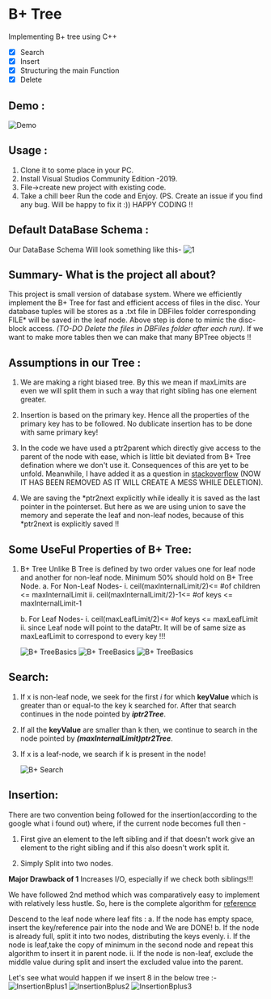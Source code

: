 # B+ Tree
Implementing B+ tree using C++
- [x] Search 
- [X] Insert
- [X] Structuring the main Function
- [X] Delete

## Demo :

![Demo](img/demo.gif)

## Usage :

1.	Clone it to some place in your PC.
2.	Install Visual Studios Community Edition -2019. 
3.	File->create new project with existing code. 
4.	Take a chill beer Run the code and Enjoy.
(PS. Create an issue if you find any bug. Will be happy to fix it :))
HAPPY CODING !!

## Default DataBase Schema :

Our DataBase Schema Will look something like this-
	![1](img/database.jpg)


## Summary- What is the project all about? 

This project is small version of database system. Where we efficiently implement the B+ Tree for fast and efficient access
of files in the disc. Your database tuples will be stores as a .txt file in DBFiles folder corresponding FILE* will be saved in the 
leaf node. Above step is done to mimic the disc-block access. *(TO-DO Delete the files in DBFiles folder after each run)*. If we want
to make more tables then we can make that many BPTree objects !!

## Assumptions in our Tree :

1.	We are making a right biased tree. By this we mean if maxLimits are even we will split them
	in such a way that right sibling has one element greater.

2.	Insertion is based on the primary key. Hence all the properties of the primary key has to be followed.
	No dublicate insertion has to be done with same primary key!

3.	In the code we have used a ptr2parent which directly give access to the parent of the node with ease, which is little
	bit deviated from B+ Tree defination where we don't use it. Consequences of this are yet to be unfold. Meanwhile, I have
	added it as a  question in [stackoverflow](https://stackoverflow.com/questions/57831014/why-we-are-not-saving-the-parent-pointer-in-b-tree-for-easy-upward-traversal-in) (NOW IT HAS BEEN REMOVED AS IT WILL CREATE A MESS WHILE DELETION).

4.	We are saving the \*ptr2next explicitly while ideally it is saved as the last pointer in the pointerset. But here as we 
	are using union to save the memory and seperate the leaf and non-leaf nodes, because of this \*ptr2next is explicitly
	saved !!


## Some UseFul Properties of B+ Tree:

1. B+ Tree Unlike B Tree is defined by two order values one for leaf node and another for non-leaf node.
	Minimum 50% should hold on B+ Tree Node.
	a.	For Non-Leaf Nodes-
		i.	ceil(maxInternalLimit/2)<= #of children <= maxInternalLimit
		ii.	ceil(maxInternalLimit/2)-1<= #of keys <= maxInternalLimit-1
		
	b.	For Leaf Nodes-
		i.	ceil(maxLeafLimit/2)<= #of keys <= maxLeafLimit
		ii.	since Leaf node will point to the dataPtr. It will be of same size as maxLeafLimit to correspond
			to every key !!!

	![B+ TreeBasics](img/prop_1.png)
	![B+ TreeBasics](img/prop_2.png)
	![B+ TreeBasics](img/prop_3.png)



## Search:

1.	If x is non-leaf node, we seek for the first *i* for which **keyValue** which is greater 
	than or equal-to the key k searched for. After that search continues in the node pointed 
	by ***iptr2Tree***.

2.	If all the **keyValue** are smaller than k then, we continue to search in the node pointed
	by ***(maxInternalLimit)ptr2Tree***.

3.	If x is a leaf-node, we search if k is present in the node!


	![B+ Search](img/search_1.png)



## Insertion:

There are two convention being followed for the insertion(according to the google what i found out)
where, if the current node becomes full then -

1.	First give an element to the left sibling and if that doesn't
work give an element to the right sibling and if this also doesn't work split it.

2.	Simply Split into two nodes.

**Major Drawback of 1**
	Increases I/O, especially if we	check both siblings!!!


We have followed 2nd method which was comparatively easy to implement with relatively less hustle. So, 
here is the complete algorithm for [reference](http://www.cburch.com/cs/340/reading/btree/index.html?fbclid=IwAR0QFRcpIVL19PdMtZU0-wG18f-rwGS4lNvzpEAsdaZCL7BrNRBuFffiPJ0)

Descend to the leaf node where leaf fits :
a.	If the node has empty space, insert the key/reference pair into the node and We are DONE!
b.	If the node is already full, split it into two nodes, distributing the keys evenly. 
	i.	If the node is leaf,take the copy of minimum in the second node and repeat this algorithm to 
		insert it in parent node.
	ii.	If the node is non-leaf, exclude the middle value during split and insert the excluded value into 
		the	parent.

Let's see what would happen if we insert 8 in the below tree :-
	![InsertionBplus1](img/insert_1.png)
	![InsertionBplus2](img/insert_2.png)
	![InsertionBplus3](img/insert_3.png)
